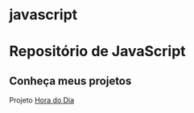 # javascript

<h1>Repositório de JavaScript</h1>
 
<h2>Conheça meus projetos</h2>

<p>Projeto <a href='https://marianabelo26.github.io/javascript/hora-do-dia/index.html' target='_blank'>Hora do Dia</a></p>


